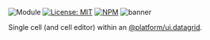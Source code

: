 ![Module](https://img.shields.io/badge/%40platform-ui.datagrid.cell-%23EA4E7E.svg)
[![License: MIT](https://img.shields.io/badge/license-MIT-blue.svg)](https://opensource.org/licenses/MIT)
[![NPM](https://img.shields.io/npm/v/@platform/ui.datagrid.cell.svg?colorB=blue&style=flat)](https://www.npmjs.com/package/@platform/ui.datagrid.cell)
![banner](https://user-images.githubusercontent.com/185555/56086663-df4a7f80-5eaf-11e9-9ecd-9b3266a561e4.png)

Single cell (and cell editor) within an [@platform/ui.datagrid](../ui.datagrid).



<p>&nbsp;</p>
<p>&nbsp;</p>


